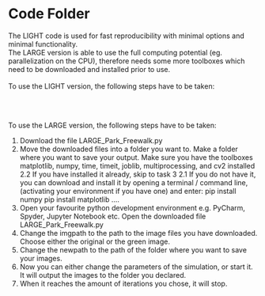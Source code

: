 # Code Folder 

The LIGHT code is used for fast reproducibility with minimal options and minimal functionality.<br>
The LARGE version is able to use the full computing potential (eg. parallelization on the CPU), therefore needs some more toolboxes which need to be downloaded and installed prior to use. <br>
<br>
To use the LIGHT version, the following steps have to be taken:




<br>
<br>

To use the LARGE version, the following steps have to be taken:
1. Download the file LARGE_Park_Freewalk.py
2. Move the downloaded files into a folder you want to. Make a folder where you want to save your output. 
Make sure you have the toolboxes matplotlib, numpy, time, timeit, joblib, multiprocessing, and cv2 installed 
2.2 If you have installed it already, skip to task 3
2.1 If you do not have it, you can download and install it by opening a terminal / command line, (activating your environment if you have one) and enter: 
pip install numpy
pip install matplotlib
....
3. Open your favourite python development environment e.g. PyCharm, Spyder, Jupyter Notebook etc.
Open the downloaded file LARGE_Park_Freewalk.py
4. Change the imgpath to the path to the image files you have downloaded. Choose either the original or the green image.
5. Change the newpath to the path of the folder where you want to save your images. 
6. Now you can either change the parameters of the simulation, or start it. It will output the images to the folder you declared. 
7. When it reaches the amount of iterations you chose, it will stop. 
